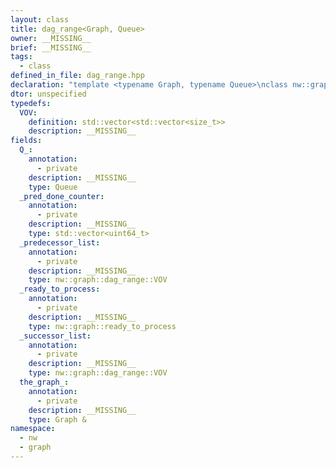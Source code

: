 ```yaml
---
layout: class
title: dag_range<Graph, Queue>
owner: __MISSING__
brief: __MISSING__
tags:
  - class
defined_in_file: dag_range.hpp
declaration: "template <typename Graph, typename Queue>\nclass nw::graph::dag_range;"
dtor: unspecified
typedefs:
  VOV:
    definition: std::vector<std::vector<size_t>>
    description: __MISSING__
fields:
  Q_:
    annotation:
      - private
    description: __MISSING__
    type: Queue
  _pred_done_counter:
    annotation:
      - private
    description: __MISSING__
    type: std::vector<uint64_t>
  _predecessor_list:
    annotation:
      - private
    description: __MISSING__
    type: nw::graph::dag_range::VOV
  _ready_to_process:
    annotation:
      - private
    description: __MISSING__
    type: nw::graph::ready_to_process
  _successor_list:
    annotation:
      - private
    description: __MISSING__
    type: nw::graph::dag_range::VOV
  the_graph_:
    annotation:
      - private
    description: __MISSING__
    type: Graph &
namespace:
  - nw
  - graph
---
```

